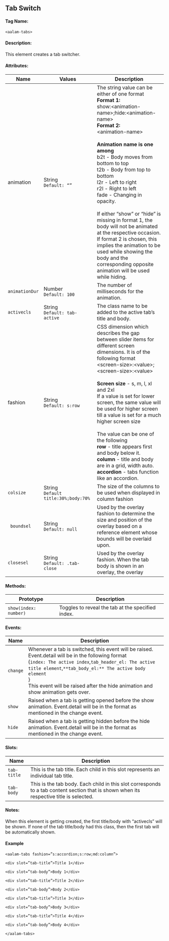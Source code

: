 ## Tab Switch
#### Tag Name:

`<aalam-tabs>`

#### Description:

This element creates a tab switcher.

#### Attributes:
| Name         | Values | Description |
|--------------|--------|-------------|
| animation    | String<br>`Default: “”` | The string value can be either of one format<br>**Format 1:**<br>show:&lt;animation-name&gt;;hide:&lt;animation-name&gt;<br>**Format 2:**<br>&lt;animation-name&gt;<br><br>**Animation name is one among**<br>b2t - Body moves from bottom to top<br>t2b - Body from top to bottom<br>l2r - Left to right<br>r2l - Right to left<br>fade - Changing in opacity.<br><br>If either “show” or “hide” is missing in format 1, the body will not be animated at the respective occasion.<br>If format 2 is chosen, this implies the animation to be used while showing the body and the corresponding opposite animation will be used while hiding. |
| `animationDur` | Number<br>`Default: 100` | The number of milliseconds for the animation. |
| `activecls`    | String<br>`Default: tab-active` | The class name to be added to the active tab’s title and body. |
| fashion      | String<br>`Default: s:row` | CSS dimension which describes the gap between slider items for different screen dimensions. It is of the following format<br>&lt;screen-size&gt;:&lt;value&gt;;&lt;screen-size&gt;:&lt;value&gt;<br><br>**Screen size** - s, m, l, xl and 2xl<br>If a value is set for lower screen, the same value will be used for higher screen till a value is set for a much higher screen size<br><br>The value can be one of the following<br>**row** - title appears first and body below it.<br>**column** - title and body are in a grid, width auto.<br>**accordion** - tabs function like an accordion. |
| `colsize`      | String<br>`Default title:30%;body:70%` | The size of the columns to be used when displayed in column fashion |
|` boundsel`     | String<br>`Default: null` | Used by the overlay fashion to determine the size and position of the overlay based on a reference element whose bounds will be overlaid upon. |
| `closesel`     | String<br>`Default: .tab-close` | Used by the overlay fashion. When the tab body is shown in an overlay, the overlay |




#### Methods:
| Prototype             | Description                          |
|-----------------------|--------------------------------------|
| `show(index: number)` | Toggles to reveal the tab at the specified index. |

#### Events:
| Name   | Description |
|--------|-------------|
| `change` | Whenever a tab is switched, this event will be raised. Event.detail will be in the following format<br> {`index: The active index`,`tab_header_el: The active title element`,`**tab_body_el:** The active body element`<br>}<br>This event will be raised after the hide animation and show animation gets over.|
|`show`|Raised when a tab is getting opened before the show animation. Event.detail will be in the format as mentioned in the change event.|
|`hide`|Raised when a tab is getting hidden before the hide animation. Event.detail will be in the format as mentioned in the change event.|

#### Slots:
| Name       | Description |
|------------|-------------|
| `tab-title` | This is the tab title. Each child in this slot represents an individual tab title. |
| `tab-body`  | This is the tab body. Each child in this slot corresponds to a tab content section that is shown when its respective title is selected. |

#### Notes:
When this element is getting created, the first title/body with “activecls” will be shown. If none of the tab title/body had this class, then the first tab will be automatically shown.

#### Example

`<aalam-tabs fashion=”s:accordion;s:row;md:column”>`

`<div slot=”tab-title”>Title 1</div>`

`<div slot=”tab-body”>Body 1</div>`

  

`<div slot=”tab-title”>Title 2</div>`

`<div slot=”tab-body”>Body 2</div>`

  

`<div slot=”tab-title”>Title 3</div>`

`<div slot=”tab-body”>Body 3</div>`

  

`<div slot=”tab-title”>Title 4</div>`

`<div slot=”tab-body”>Body 4</div>`

`</aalam-tabs>`

